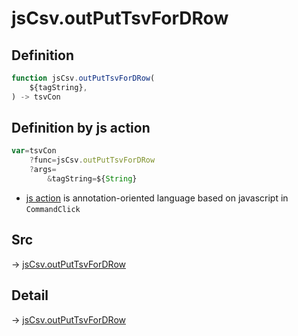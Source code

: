 # jsCsv.outPutTsvForDRow

## Definition

```js.js
function jsCsv.outPutTsvForDRow(
	${tagString},
) -> tsvCon
```


## Definition by js action

```js.js
var=tsvCon
	?func=jsCsv.outPutTsvForDRow
	?args=
		&tagString=${String}
```

- [js action](#) is annotation-oriented language based on javascript in `CommandClick`

## Src

-> [jsCsv.outPutTsvForDRow](https://github.com/puutaro/CommandClick/blob/master/app/src/main/java/com/puutaro/commandclick/fragment_lib/terminal_fragment/js_interface/JsCsv.kt#L349)

## Detail

-> [jsCsv.outPutTsvForDRow](https://github.com/puutaro/CommandClick/blob/master/md/developer/js_interface/details/JsCsv/outPutTsvForDRow.md)
